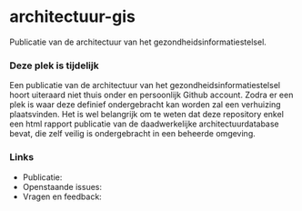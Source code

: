 # architectuur-gis
Publicatie van de architectuur van het gezondheidsinformatiestelsel.

### Deze plek is tijdelijk
Een publicatie van de architectuur van het gezondheidsinformatiestelsel hoort uiteraard niet thuis onder en persoonlijk Github account. 
Zodra er een plek is waar deze definief ondergebracht kan worden zal een verhuizing plaatsvinden. 
Het is wel belangrijk om te weten dat deze repository enkel een html rapport publicatie van de daadwerkelijke architectuurdatabase bevat, die zelf veilig is ondergebracht in een beheerde omgeving.

### Links
- Publicatie:
- Openstaande issues:
- Vragen en feedback:
